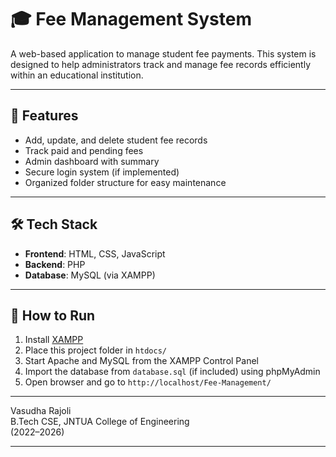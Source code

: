 # 🎓 Fee Management System

A web-based application to manage student fee payments. This system is designed to help administrators track and manage fee records efficiently within an educational institution.

---

## 📌 Features

- Add, update, and delete student fee records
- Track paid and pending fees
- Admin dashboard with summary
- Secure login system (if implemented)
- Organized folder structure for easy maintenance

---

## 🛠️ Tech Stack

- **Frontend**: HTML, CSS, JavaScript
- **Backend**: PHP
- **Database**: MySQL (via XAMPP)

---

## 🚀 How to Run

1. Install [XAMPP](https://www.apachefriends.org/)
2. Place this project folder in `htdocs/`
3. Start Apache and MySQL from the XAMPP Control Panel
4. Import the database from `database.sql` (if included) using phpMyAdmin
5. Open browser and go to `http://localhost/Fee-Management/`

---

Vasudha Rajoli  
B.Tech CSE, JNTUA College of Engineering  
(2022–2026)

---


